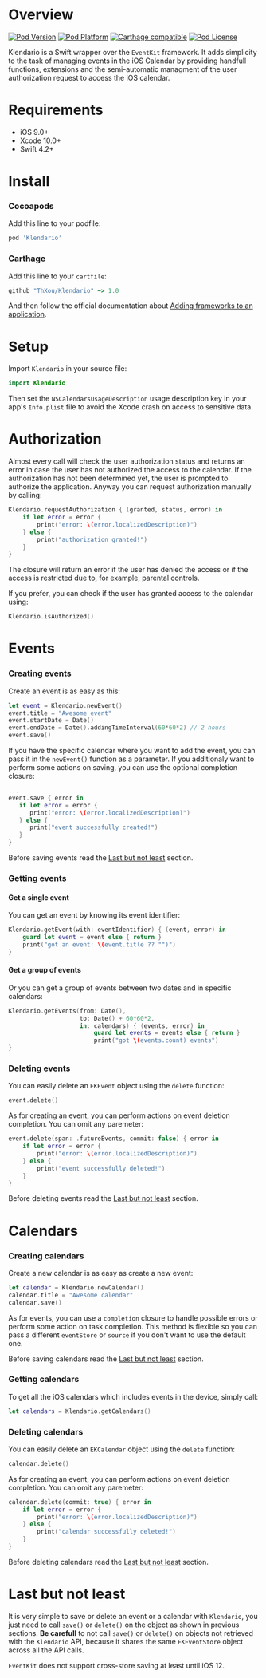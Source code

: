 Overview
==============

[![Pod Version](http://img.shields.io/cocoapods/v/Klendario.svg?style=flat)](https://github.com/ThXou/Klendario)
[![Pod Platform](http://img.shields.io/cocoapods/p/Klendario.svg?style=flat)](https://github.com/ThXou/Klendario)
[![Carthage compatible](https://img.shields.io/badge/Carthage-compatible-4BC51D.svg?style=flat)](https://github.com/Carthage/Carthage)
[![Pod License](http://img.shields.io/cocoapods/l/Klendario.svg?style=flat)](https://www.apache.org/licenses/LICENSE-2.0.html)

Klendario is a Swift wrapper over the `EventKit` framework. It adds simplicity to the task of managing events in the iOS Calendar by providing handfull functions, extensions and the semi-automatic managment of the user authorization request to access the iOS calendar.

Requirements
==============

* iOS 9.0+
* Xcode 10.0+
* Swift 4.2+

Install
==============

### Cocoapods

Add this line to your podfile:

```ruby
pod 'Klendario'
```

### Carthage

Add this line to your `cartfile`:

```ruby
github "ThXou/Klendario" ~> 1.0
```

And then follow the official documentation about [Adding frameworks to an application](https://github.com/Carthage/Carthage#adding-frameworks-to-an-application).

Setup
==============

Import `Klendario` in your source file:

```swift
import Klendario
```

Then set the `NSCalendarsUsageDescription` usage description key in your app's `Info.plist` file to avoid the Xcode crash on access to sensitive data.

Authorization
==============

Almost every call will check the user authorization status and returns an error in case the user has not authorized the access to the calendar. If the authorization has not been determined yet, the user is prompted to authorize the application. Anyway you can request authorization manually by calling:

```swift
Klendario.requestAuthorization { (granted, status, error) in
    if let error = error {
        print("error: \(error.localizedDescription)")
    } else {
        print("authorization granted!")
    }
}
```

The closure will return an error if the user has denied the access or if the access is restricted due to, for example, parental controls.
 
If you prefer, you can check if the user has granted access to the calendar using:

```swift
Klendario.isAuthorized()
```

Events
==============

### Creating events

Create an event is as easy as this:

```swift
let event = Klendario.newEvent()
event.title = "Awesome event"
event.startDate = Date()
event.endDate = Date().addingTimeInterval(60*60*2) // 2 hours
event.save()
```
If you have the specific calendar where you want to add the event, you can pass it in the `newEvent()` function as a parameter. If you additionaly want to perform some actions on saving, you can use the optional completion closure:

```swift
...
event.save { error in
   if let error = error {
      print("error: \(error.localizedDescription)")
   } else {
      print("event successfully created!")
   }
}
```

Before saving events read the [Last but not least](#last) section.

### Getting events
#### Get a single event

You can get an event by knowing its event identifier:

```swift
Klendario.getEvent(with: eventIdentifier) { (event, error) in
    guard let event = event else { return }
    print("got an event: \(event.title ?? "")")
}
```

#### Get a group of events

Or you can get a group of events between two dates and in specific calendars:

```swift
Klendario.getEvents(from: Date(),
                    to: Date() + 60*60*2,
                    in: calendars) { (events, error) in
                        guard let events = events else { return }
                        print("got \(events.count) events")
}
```

### Deleting events

You can easily delete an `EKEvent` object using the `delete` function:

```swift
event.delete()
```
As for creating an event, you can perform actions on event deletion completion. You can omit any paremeter:

```swift
event.delete(span: .futureEvents, commit: false) { error in
    if let error = error {
        print("error: \(error.localizedDescription)")
    } else {
        print("event successfully deleted!")
    }
}
```
Before deleting events read the [Last but not least](#last) section.

Calendars
==============

### Creating calendars

Create a new calendar is as easy as create a new event:

```swift
let calendar = Klendario.newCalendar()
calendar.title = "Awesome calendar"
calendar.save()
```

As for events, you can use a `completion` closure to handle possible errors or perform some action on task completion. This method is flexible so you can pass a different `eventStore` or `source` if you don't want to use the default one.

Before saving calendars read the [Last but not least](#last) section.

### Getting calendars

To get all the iOS calendars which includes events in the device, simply call:

```swift
let calendars = Klendario.getCalendars()
```
### Deleting calendars

You can easily delete an `EKCalendar` object using the `delete` function:

```swift
calendar.delete()
```
As for creating an event, you can perform actions on event deletion completion. You can omit any paremeter:

```swift
calendar.delete(commit: true) { error in
	if let error = error {
        print("error: \(error.localizedDescription)")
    } else {
        print("calendar successfully deleted!")
    }
}
```
Before deleting calendars read the [Last but not least](#last) section.

<a name="last"></a>Last but not least
==============

It is very simple to save or delete an event or a calendar with `Klendario`, you just need to call `save()` or `delete()` on the object as shown in previous sections. **Be carefull** to not call `save()` or `delete()` on objects not retrieved with the `Klendario` API, because it shares the same `EKEventStore` object across all the API calls.

`EventKit` does not support cross-store saving at least until iOS 12.